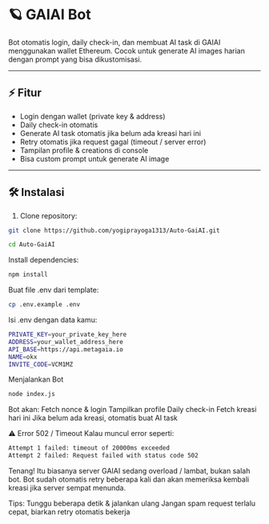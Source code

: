 # 🪐 GAIAI Bot

Bot otomatis login, daily check-in, dan membuat AI task di GAIAI menggunakan wallet Ethereum. Cocok untuk generate AI images harian dengan prompt yang bisa dikustomisasi.  

---

## ⚡ Fitur
- Login dengan wallet (private key & address)
- Daily check-in otomatis
- Generate AI task otomatis jika belum ada kreasi hari ini
- Retry otomatis jika request gagal (timeout / server error)
- Tampilan profile & creations di console
- Bisa custom prompt untuk generate AI image  

---

## 🛠️ Instalasi

1. Clone repository:
```bash
git clone https://github.com/yogiprayoga1313/Auto-GaiAI.git
```

```bash
cd Auto-GaiAI
```

Install dependencies:
```bash
npm install
```

Buat file .env dari template:
```bash
cp .env.example .env
```

Isi .env dengan data kamu:

```bash
PRIVATE_KEY=your_private_key_here
ADDRESS=your_wallet_address_here
API_BASE=https://api.metagaia.io
NAME=okx
INVITE_CODE=VCM1MZ
```

Menjalankan Bot
```bash
node index.js
```

Bot akan:
Fetch nonce & login
Tampilkan profile
Daily check-in
Fetch kreasi hari ini
Jika belum ada kreasi, otomatis buat AI task

⚠️ Error 502 / Timeout
Kalau muncul error seperti:
```bash
Attempt 1 failed: timeout of 20000ms exceeded
Attempt 2 failed: Request failed with status code 502
```

Tenang! Itu biasanya server GAIAI sedang overload / lambat, bukan salah bot.
Bot sudah otomatis retry beberapa kali dan akan memeriksa kembali kreasi jika server sempat menunda.

Tips:
Tunggu beberapa detik & jalankan ulang
Jangan spam request terlalu cepat, biarkan retry otomatis bekerja